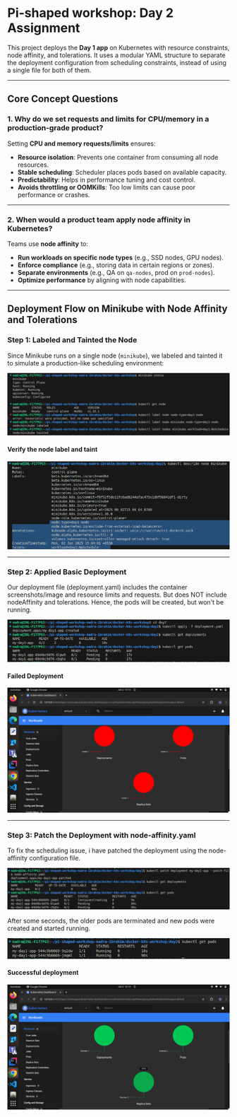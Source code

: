 # Pi-shaped workshop: Day 2 Assignment

This project deploys the **Day 1 app** on Kubernetes with resource constraints, node affinity, and tolerations. It uses a modular YAML structure to separate the deployment configuration from scheduling constraints, instead of using a single file for both of them.

---

## Core Concept Questions

### 1. Why do we set requests and limits for CPU/memory in a production-grade product?

Setting **CPU and memory requests/limits** ensures:
- **Resource isolation**: Prevents one container from consuming all node resources.
- **Stable scheduling**: Scheduler places pods based on available capacity.
- **Predictability**: Helps in performance tuning and cost control.
- **Avoids throttling or OOMKills**: Too low limits can cause poor performance or crashes.

---

### 2. When would a product team apply node affinity in Kubernetes?

Teams use **node affinity** to:
- **Run workloads on specific node types** (e.g., SSD nodes, GPU nodes).
- **Enforce compliance** (e.g., storing data in certain regions or zones).
- **Separate environments** (e.g., QA on `qa-nodes`, prod on `prod-nodes`).
- **Optimize performance** by aligning with node capabilities.

---
## Deployment Flow on Minikube with Node Affinity and Tolerations

### Step 1: Labeled and Tainted the Node

Since Minikube runs on a single node (`minikube`), we labeled and tainted it to simulate a production-like scheduling environment:

![alt text](screenshots/image.png)

#### Verify the node label and taint
![alt text](screenshots/image-4.png)

---

### Step 2: Applied Basic Deployment

Our deployment file (deployment.yaml) includes the container screenshots/image and resource limits and requests. But does NOT include nodeAffinity and tolerations. Hence, the pods will be created, but won't be running.

![alt text](screenshots/image-1.png)

#### Failed Deployment

![alt text](screenshots/image-5.png)

---

### Step 3: Patch the Deployment with node-affinity.yaml

To fix the scheduling issue, i have patched the deployment using the node-affinity configuration file.

![alt text](screenshots/image-2.png)

After some seconds, the older pods are terminated and new pods were created and  started running. 

![alt text](screenshots/image-3.png)

####  Successful deployment

![alt text](screenshots/image-6.png)




